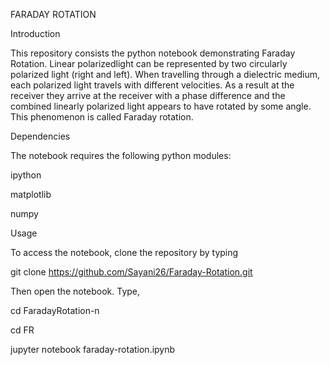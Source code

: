 FARADAY ROTATION

Introduction

This repository consists the python notebook demonstrating Faraday Rotation. Linear polarizedlight can be represented by two circularly polarized light (right and left). When travelling through a dielectric medium, each polarized light travels with different velocities. As a result at the receiver they arrive at the receiver with a phase difference and the combined linearly polarized light appears to have rotated by some angle. This phenomenon is called Faraday rotation.

Dependencies

The notebook requires the following python modules:

ipython 

matplotlib 

numpy

Usage

To access the notebook, clone the repository by typing

git clone https://github.com/Sayani26/Faraday-Rotation.git

Then open the notebook. Type,

cd FaradayRotation-n

cd FR

jupyter notebook faraday-rotation.ipynb

